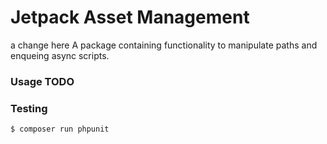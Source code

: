# Jetpack Asset Management
a change here
A package containing functionality to manipulate paths and enqueing async scripts.

### Usage TODO

### Testing

```bash
$ composer run phpunit
```
